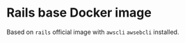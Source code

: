 Rails base Docker image
=======================

Based on `rails` official image with `awscli` `awsebcli` installed.
